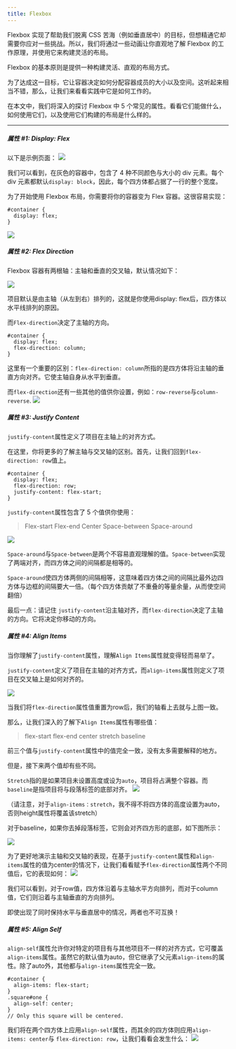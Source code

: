 ```yaml
---
title: Flexbox
---
```

Flexbox 实现了帮助我们脱离 CSS 苦海（例如垂直居中）的目标，但想精通它却需要你应对一些挑战。所以，我们将通过一些动画让你直观地了解 Flexbox 的工作原理，并使用它来构建灵活的布局。

Flexbox 的基本原则是提供一种构建灵活、直观的布局方式。

为了达成这一目标，它让容器决定如何分配容器成员的大小以及空间。这听起来相当不错，那么，让我们来看看实践中它是如何工作的。

在本文中，我们将深入的探讨 Flexbox 中 5 个常见的属性。看看它们能做什么，如何使用它们，以及使用它们构建的布局是什么样的。

---

##### 属性 #1: Display: Flex
以下是示例页面：
![](https://my-owo-ink.b0.upaiyun.com/owo.ink/flexbox/675733-523dbccc41453c86.gif)

我们可以看到，在灰色的容器中，包含了 4 种不同颜色与大小的 div 元素。每个 div 元素都默认`display: block`，因此，每个四方体都占据了一行的整个宽度。

为了开始使用 Flexbox 布局，你需要将你的容器变为 Flex 容器。这很容易实现：

```
#container {
  display: flex;
}
```
![](https://my-owo-ink.b0.upaiyun.com/owo.ink/flexbox/675733-603a348d420cd823.gif)

##### 属性 #2: Flex Direction

Flexbox 容器有两根轴：主轴和垂直的交叉轴，默认情况如下：

![](https://my-owo-ink.b0.upaiyun.com/owo.ink/flexbox/675733-93f65b182a2f85d4.png)

项目默认是由主轴（从左到右）排列的，这就是你使用display: flex后，四方体以水平线排列的原因。

而`Flex-direction`决定了主轴的方向。
```
#container {
  display: flex;
  flex-direction: column;
}
```
这里有一个重要的区别：`flex-direction: column`所指的是四方体将沿主轴的垂直方向对齐。它使主轴自身从水平到垂直。

而`flex-direction`还有一些其他的值供你设置，例如：`row-reverse`与`column-reverse`.
![](https://my-owo-ink.b0.upaiyun.com/owo.ink/flexbox/675733-643ed5f305d85377.gif)
##### 属性 #3: Justify Content

`justify-content`属性定义了项目在主轴上的对齐方式。

在这里，你将更多的了解主轴与交叉轴的区别。首先，让我们回到`flex-direction: row`值上。
```
#container {
  display: flex;
  flex-direction: row;
  justify-content: flex-start;
}
```
`justify-content`属性包含了 5 个值供你使用：

> Flex-start
Flex-end
Center
Space-between
Space-around

![](https://my-owo-ink.b0.upaiyun.com/owo.ink/flexbox/675733-739ce25a66110b9e.gif)

`Space-around`与`Space-between`是两个不容易直观理解的值。`Space-between`实现了两端对齐，而四方体之间的间隔都是相等的。

`Space-around`使四方体两侧的间隔相等，这意味着四方体之间的间隔比最外边四方体与边框的间隔要大一倍。（每个四方体贡献了不重叠的等量余量，从而使空间翻倍）

最后一点：请记住 `justify-content`沿主轴对齐，而`flex-direction`决定了主轴的方向。它将决定你移动的方向。

##### 属性 #4: Align Items

当你理解了`justify-content`属性，理解`Align Items`属性就变得轻而易举了。

`justify-content`定义了项目在主轴的对齐方式，而`align-items`属性则定义了项目在交叉轴上是如何对齐的。

![](https://my-owo-ink.b0.upaiyun.com/owo.ink/flexbox/675733-82ed714fd22557a1.png)

当我们将`flex-direction`属性值重置为row后，我们的轴看上去就与上图一致。

那么，让我们深入的了解下`Align Items`属性有哪些值：
> flex-start
flex-end
center
stretch
baseline

前三个值与`justify-content`属性中的值完全一致，没有太多需要解释的地方。

但是，接下来两个值却有些不同。

`Stretch`指的是如果项目未设置高度或设为`auto`，项目将占满整个容器。而`baseline`是指项目将与段落标签的底部对齐。
![](https://my-owo-ink.b0.upaiyun.com/owo.ink/flexbox/675733-5884ef1046c04119.gif)

（请注意，对于`align-items：stretch`，我不得不将四方体的高度设置为auto，否则height属性将覆盖该stretch）

对于baseline，如果你去掉段落标签，它则会对齐四方形的底部，如下图所示：

![](https://my-owo-ink.b0.upaiyun.com/owo.ink/flexbox/675733-2c5a097f00549381.png)

为了更好地演示主轴和交叉轴的表现，在基于`justify-content`属性和`align-items`属性的值为center的情况下，让我们看看赋予`flex-direction`属性两个不同值后，它的表现如何：
![](https://my-owo-ink.b0.upaiyun.com/owo.ink/flexbox/675733-ca9a85bcbcd77fd1.gif)

我们可以看到，对于row值，四方体沿着与主轴水平方向排列，而对于column值，它们则沿着与主轴垂直的方向排列。

即使出现了同时保持水平与垂直居中的情况，两者也不可互换！

##### 属性 #5: Align Self

`align-self`属性允许你对特定的项目有与其他项目不一样的对齐方式，它可覆盖`align-items`属性。虽然它的默认值为auto，但它继承了父元素`align-items`的属性。除了auto外，其他都与`align-items`属性完全一致。

```
#container {
  align-items: flex-start;
}
.square#one {
  align-self: center;
}
// Only this square will be centered.
```
我们将在两个四方体上应用`align-self`属性，而其余的四方体则应用`align-items: center`与 `flex-direction: row`，让我们看看会发生什么：
![](https://my-owo-ink.b0.upaiyun.com/owo.ink/flexbox/675733-91938230a16c111f.gif)